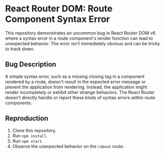 # React Router DOM: Route Component Syntax Error

This repository demonstrates an uncommon bug in React Router DOM v6 where a syntax error in a route component's render function can lead to unexpected behavior.  The error isn't immediately obvious and can be tricky to track down.

## Bug Description
A simple syntax error, such as a missing closing tag in a component rendered by a route, doesn't result in the expected error message or prevent the application from rendering.  Instead, the application might render incompletely or exhibit other strange behaviors. The React Router doesn't directly handle or report these kinds of syntax errors within route components. 

## Reproduction
1. Clone this repository.
2. Run `npm install`.
3. Run `npm start`.
4. Observe the unexpected behavior on the `/about` route.